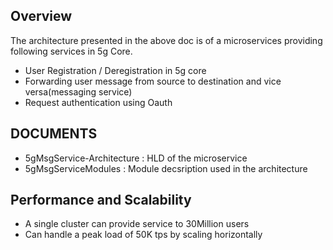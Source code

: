 ## Overview
The architecture presented in the above doc is of a microservices providing following services in 5g Core.
- User Registration / Deregistration in 5g core
- Forwarding user message from source to destination and vice versa(messaging service)
- Request authentication using Oauth

## DOCUMENTS
- 5gMsgService-Architecture : HLD of the microservice
- 5gMsgServiceModules : Module decsription used in the architecture

## Performance and Scalability
- A single cluster can provide service to 30Million users
- Can handle a peak load of 50K tps by scaling horizontally


